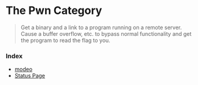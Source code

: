 # The Pwn Category

> Get a binary and a link to a program running on a remote server.  Cause a buffer overflow, etc. to bypass normal functionality and get the program to read the flag to you.

### Index

- [modeo](./moedo/)
- [Status Page](<./Status Page>) 

